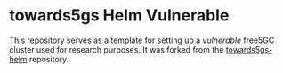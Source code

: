 # towards5gs Helm Vulnerable
This repository serves as a template for setting up a *vulnerable* free5GC cluster used for research purposes. It was
forked from the [towards5gs-helm](https://github.com/Orange-OpenSource/towards5gs-helm) repository.



